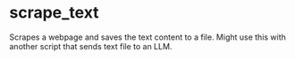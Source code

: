 # scrape_text

Scrapes a webpage and saves the text content to a file. Might use this with another script that sends text file to an LLM.